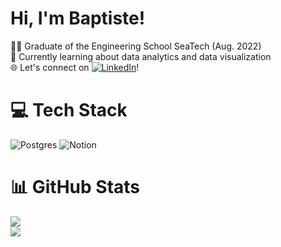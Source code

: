 # Hi, I'm Baptiste!

👨‍🎓 Graduate of the Engineering School SeaTech (Aug. 2022)<br>
🌱 Currently learning about data analytics and data visualization<br>
🌐 Let's connect on [![LinkedIn](https://img.shields.io/badge/LinkedIn-%230077B5.svg?logo=linkedin&logoColor=white)](https://linkedin.com/in/baptiste-meynet)!

# 💻 Tech Stack
![Postgres](https://img.shields.io/badge/postgres-%23316192.svg?style=for-the-badge&logo=postgresql&logoColor=white) ![Notion](https://img.shields.io/badge/Notion-%23000000.svg?style=for-the-badge&logo=notion&logoColor=white)

# 📊 GitHub Stats
![](https://github-readme-stats.vercel.app/api?username=baptiste-meynet&theme=ocean_dark&hide_border=false&include_all_commits=false&count_private=false)<br>
![](https://github-profile-trophy.vercel.app/?username=baptiste-meynet&theme=tokyonight&no-frame=false&no-bg=true&margin-w=4)

<!-- Proudly created with GPRM ( https://gprm.itsvg.in ) -->
